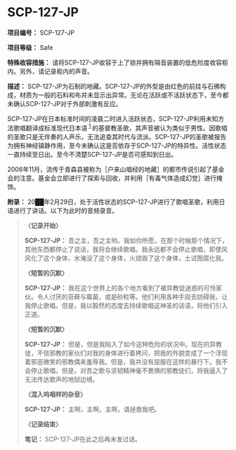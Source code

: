 # SCP-127-JP

**项目编号：** SCP-127-JP

**项目等级：** Safe

**特殊收容措施：** 请将SCP-127-JP收容于上了锁并拥有隔音装置的低危险度收容柜内。另外，请记录柜内的声音。

**描述：** SCP-127-JP为石制的地藏。SCP-127-JP的外型是由红色的前挂与石佛构成，材质为一般的石料和布并未显示出异常。无论在活跃或不活跃状态下，至今都未确认SCP-127-JP对于外部刺激有反应。

SCP-127-JP在日本标准时间的凌晨二时进入活跃状态，SCP-127-JP利用未知方法歌唱翻译成标准现代日本语<sup class='footnoteref'>
 <a shape='rect' class='footnoteref' id='footnoteref-1' href='javascript:;' onclick='WIKIDOT.page.utils.scrollToReference(&apos;footnote-1&apos;)'>1</a>
</sup>的基督教圣歌，其声音被认为类似于男性。因歌唱的圣歌只是无伴奏的人声乐，无法追查其时代与流派。SCP-127-JP的圣歌被报告为拥有神经镇静作用，至今未确认这是否依存于SCP-127-JP的特异性。活性状态一直持续至日出。至今不清楚SCP-127-JP是否可感知到日出。

2006年11月，流传于青森县被称为［户来山唱经的地藏］的都市传说引起了基金会的注意。基金会立即进行了探索与回收，并利用［有毒气体造成幻觉］进行掩饰。

**附录：** 20██年2月29日，处于活性状态的SCP-127-JP进行了歌唱圣歌，利用日语进行了讲话。以下为此时的音频录音。


> **〈记录开始〉** 
> 
> **SCP-127-JP：** 吾之主，吾之主哟。我如你所愿，在那个时候那个情况下，其他东西都停止了说话，我将会继续歌唱。我永远都不会停止歌唱，即使风风化了这个身体，水淹没了这个身体，火烧毁了这个身体，土试图腐化我。
> 
> **〈短暂的沉默〉** 
> 
> **SCP-127-JP：** 我在这个世界上的各个地方看到了被异教徒迷惑的可怜家伙。令人讨厌的苔藓与霉菌，或是砂粒等。他们利用各种手段去妨碍我，让我停止歌唱。但是，我以毅然的态度去持续歌唱这神圣的话语，将他们引入正道。
> 
> **〈短暂的沉默〉** 
> 
> **SCP-127-JP：** 但是，但是我陷入了如今这种危险的状况中。现在的异教徒，不信邪教的家伙们对我的身体进行着拷问，把我的外貌变成了一个浮现着邪恶微笑的邪教偶来羞辱我。但是，我并没有屈服在这样的暴行下。我不会停止歌唱。但是，对吾之歌与坚韧精神毫不畏惧的邪教徒们，将我逼入了无法传达歌声的地狱边境。
> 
> **〈混入呜咽样的杂音〉** 
> 
> **SCP-127-JP：** 主啊，主啊，主啊，请拯救我吧。
> 
> **〈记录结束〉** 
> 
> **笔记：** SCP-127-JP在此之后再未发过话。
> 


